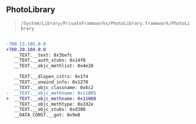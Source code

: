 ## PhotoLibrary

> `/System/Library/PrivateFrameworks/PhotoLibrary.framework/PhotoLibrary`

```diff

-700.13.105.0.0
+700.20.104.0.0
   __TEXT.__text: 0x3befc
   __TEXT.__auth_stubs: 0x14f0
   __TEXT.__objc_methlist: 0x4e20

   __TEXT.__dlopen_cstrs: 0x1f4
   __TEXT.__unwind_info: 0x1278
   __TEXT.__objc_classname: 0x6c2
-  __TEXT.__objc_methname: 0x11005
+  __TEXT.__objc_methname: 0x11008
   __TEXT.__objc_methtype: 0x2d2e
   __TEXT.__objc_stubs: 0xd300
   __DATA_CONST.__got: 0x9e8

```
